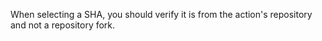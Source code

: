 When selecting a SHA, you should verify it is from the action's repository and not a repository fork.